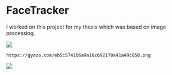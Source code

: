 # FaceTracker
I worked on this project for my thesis which was based on image processing.

![](http://imgur.com/a/1pAwR)

`https://gyazo.com/eb5c5741b6a9a16c692170a41a49c858.png`

![](https://gyazo.com/eb5c5741b6a9a16c692170a41a49c858.png)
